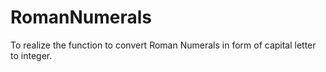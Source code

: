 # RomanNumerals

To realize the function to convert Roman Numerals in form of capital letter to integer.
